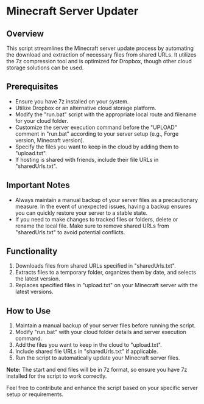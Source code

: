 # Minecraft Server Updater

## Overview
This script streamlines the Minecraft server update process by automating the download and extraction of necessary files from shared URLs. It utilizes the 7z compression tool and is optimized for Dropbox, though other cloud storage solutions can be used.

## Prerequisites
- Ensure you have 7z installed on your system.
- Utilize Dropbox or an alternative cloud storage platform.
- Modify the "run.bat" script with the appropriate local route and filename for your cloud folder.
- Customize the server execution command before the "UPLOAD" comment in "run.bat" according to your server setup (e.g., Forge version, Minecraft version).
- Specify the files you want to keep in the cloud by adding them to "upload.txt".
- If hosting is shared with friends, include their file URLs in "sharedUrls.txt".

## Important Notes
- Always maintain a manual backup of your server files as a precautionary measure. In the event of unexpected issues, having a backup ensures you can quickly restore your server to a stable state.
- If you need to make changes to tracked files or folders, delete or rename the local file. Make sure to remove shared URLs from "sharedUrls.txt" to avoid potential conflicts.

## Functionality
1. Downloads files from shared URLs specified in "sharedUrls.txt".
2. Extracts files to a temporary folder, organizes them by date, and selects the latest version.
3. Replaces specified files in "upload.txt" on your Minecraft server with the latest versions.

## How to Use
1. Maintain a manual backup of your server files before running the script.
2. Modify "run.bat" with your cloud folder details and server execution command.
3. Add the files you want to keep in the cloud to "upload.txt".
4. Include shared file URLs in "sharedUrls.txt" if applicable.
5. Run the script to automatically update your Minecraft server files.

**Note:** The start and end files will be in 7z format, so ensure you have 7z installed for the script to work correctly.

Feel free to contribute and enhance the script based on your specific server setup or requirements.
